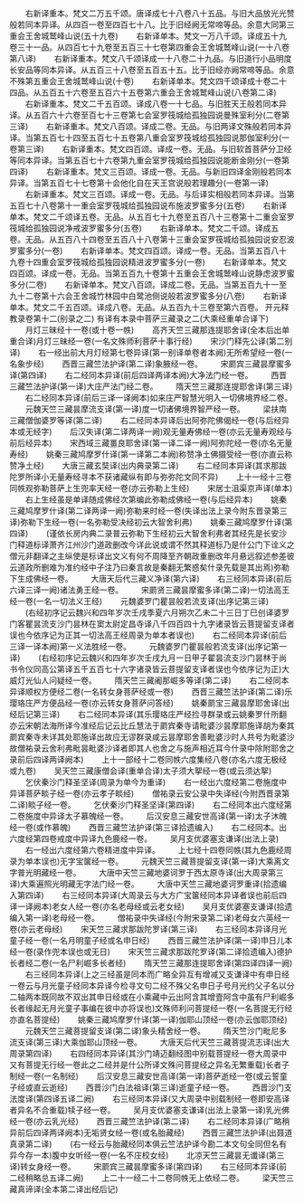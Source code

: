 <!-- { "loadSidebar": true } -->
　　右新译重本。梵文二万五千颂。唐译成七十八卷八十五品。与旧大品放光光赞般若同本异译。从四百一卷至四百七十八。比于旧经阙无常啼等品。余意大同第三重会王舍城鹫峰山说(五十九卷)
　　右新译单本。梵文一万八千颂。译成五十九卷三十一品。从四百七十九卷至五百三十七卷第四重会王舍城鹫峰山说(一十八卷第八译)
　　右新译重本。梵文八千颂译成一十八卷二十九品。与旧道行小品明度长安品等同本异译。从五百三十八卷至五百五十五。比于旧经亦阙常啼等品。余意不殊第五重会王舍城鹫峰山说(十卷)
　　右新译单本。梵文四千颂译成十卷二十四品。从五百五十六卷至五百六十五卷第六重会王舍城鹫峰山说(八卷第二译)
　　右新译重本。梵文二千五百颂。译成八卷一十七品。与旧胜天王般若同本异译。从五百六十六卷至百七十三卷第七会室罗筏城给孤独园说曼殊室利分(二卷第三译)
　　右新译重本。梵文八百颂。译成二卷。无品。与旧两译文殊般若同本异译。当第五百七十四至五百七十五卷第八重会室罗筏城给孤独园说那伽室利分(一卷第三译)
　　右新译重本。梵文四百颂。译成一卷。无品。与旧软首菩萨分卫经等同本异译。当第五百七十六卷第九重会室罗筏城给孤独园说能断金刚分(一卷第四译)
　　右新译重本。梵文三百颂。译成一卷。无品。与新旧四译金刚般若同本异译。当第五百七十七卷第十会他化自在天王宫说般若理趣分(一卷第一译)
　　右新译重本。梵文三百颂。译成一卷。无品。与后译实相般若同本异译。当第五百七十八卷第十一重会室罗筏城给孤独园说布施波罗蜜多分(五卷)
　　右新译单本。梵文二千颂译五卷。无品。从五百七十九卷至五百八十三卷第十二重会室罗筏城给孤独园说净戒波罗蜜多分(五卷)
　　右新译单本。梵文二千颂。译成五卷。无品。从五百八十四卷至五百八十八卷第十三重会室罗筏城给孤独园说安忍波罗蜜多分(一卷)
　　右新译单本。梵文四百颂。译成一卷。无品。当第五百八十九卷十四重会室罗筏城给孤独园说精进波罗蜜多分(一卷)
　　右新译单本。梵文四百颂。译成一卷。无品。当第五百九十卷第十五重会王舍城鹫峰山说静虑波罗蜜多分(二卷)
　　右新译单本。梵文八百颂。译成二卷。无品。当第五百九十一至九十二卷第十六会王舍城竹林园中白鹭池侧说般若波罗蜜多分(八卷)
　　右新译单本。梵文二千五百颂。译成八卷。无品。从五百九十三卷至第六百卷。
开元释教录卷第十二(别录之二)
有译有本录中菩萨三藏录之二(大乘经重单合译下)
　　月灯三昧经十一卷(或十卷一帙)
　　高齐天竺三藏那连提耶舍译(全本后出单重合译)月灯三昧经一卷(一名文殊师利菩萨十事行经)
　　宋沙门释先公译(第二别译)
　　右一经出前大月灯经第七卷异译(第一别译单卷者本阙)无所希望经一卷(一名象步经)
　　西晋三藏竺法护译(第二译)象腋经一卷。
　　宋罽宾三藏昙摩蜜多译(第四译)
　　右二经同本异译(前后四译两译本阙)大净法门经一卷。
　　西晋三藏竺法护译(第一译)大庄严法门经二卷。
　　隋天竺三藏那连提耶舍译(第三译)
　　右二经同本异译(前后三译一译阙本)如来庄严智慧光明入一切佛境界经二卷。
　　元魏天竺三藏昙摩流支译(第一译)度一切诸佛境界智严经一卷。
　　梁扶南三藏僧伽婆罗等译(第二译)
　　右二经同本异译后出阿弥陀佛偈经一卷(与后经异本或无经字)
　　后汉失译(第二译两译一阙)观无量寿佛经一卷(亦云无量寿观经与前后经异本)
　　宋西域三藏畺良耶舍译(第一译二译一阙)阿弥陀经一卷(亦名无量寿经)
　　姚秦三藏鸠摩罗什译(第一译第二本阙)称赞净土佛摄受经一卷(亦直云称赞净土经)
　　大唐三藏玄奘译(出内典录第二译)
　　右二经同本异译(其求那跋陀罗所译小无量寿经寻本不获诸藏纵有即与弥弥陀文同不异)
　　上十一经十三卷同帙观弥勒菩萨上生兜率天经一卷(亦云弥勒上生经)
　　宋居士沮渠京声译(单本)
　　右上生经虽是单译随成佛经次第编此弥勒成佛经一卷(与后经异本)
　　姚秦三藏鸠摩罗什译(第二译两译一阙)弥勒来时经一卷(失译出法上录今附东晋录第三译)弥勒下生经一卷(一名弥勒受决经初云大智舍利弗)
　　姚秦三藏鸠摩罗什译(第四译)
　　(谨依长房内典二录普云弥勒下生经初云大智舍利弗者其经先是长安沙门释道标译萧齐江州沙门道政删改今详此说或谓不然其释道标乃是什公门下诠义之僧元非翻译之主纵使是标译出文义有何不周降至齐朝政重删改年月悬远叙述参差彼云道政所删难为准约经中子注乃曰秦言故是秦翻无繁惑矣什录先载是其出焉)弥勒下生成佛经一卷。
　　大唐天后代三藏义净译(第六译)
　　右三经同本异译(前后六译三译一阙)诸法勇王经一卷。
　　宋罽贤三藏昙摩蜜多译(第二译)一切法高王经一卷(一名一切法义王经)
　　元魏婆罗门瞿昙般若流支译(出序记第三译)
　　(右经初序记云魏兴和四年岁次壬戌季夏六月朔次乙未二十三日丁巳创译婆罗门客瞿昙流支沙门昙林在窦太尉定昌寺译八千四百四十九字诸录皆云菩提留支译者误也今依序记为正其一切法高王经周录为单本者误也)
　　右二经同本异译(前后三译一译本阙)第一义法胜经一卷。
　　元魏婆罗门瞿昙般若流支译(出序记第一译)
　　(右经初序记云魏兴和四年岁次壬戌九月一日甲子翟昙流支沙门昙林于尚书令仪同高公第译五千五百七十六字诸录皆云菩提留支译者误也今依序记为正)大威灯光仙人问疑经一卷。
　　隋天竺三藏阇那崛多等译(第二译)
　　右二经同本异译顺权方便经二卷(一名转女身菩萨经或一卷)
　　西晋三藏竺法护译(第二译)乐璎珞庄严方便品经一卷(亦云转女身菩萨问答经)
　　姚秦罽宝三藏昙摩耶舍译(出经后记第三译)
　　右二经同本异译(其乐璎珞庄严经捡寻群录或云姚秦罗什所翻亦云宋朝法海所译今准经后记云比丘慧法于罽宾秦寺请毗婆沙昙摩耶施译胡为秦其罽宾秦寺未详其处耶施译出故应无谬群录咸云昙摩耶舍善毗婆沙时人共号为毗婆沙故僧祐录云舍利弗毗昙毗婆沙译者即其人也舍之与施声相近耳今什录中除附耶舍之录前后四译两译阙本)
　　上十一部经十二卷同帙六度集经八卷(亦名六度无极经或九卷)
　　吴天竺三藏康僧会译(重单合译)太子须大挐经一卷(或云须达挐)
　　乞伏秦沙门释圣坚译(周录为单今为重译)
　　右一经出六度经第二卷施度中异译菩萨睒子经一卷(亦云孝子睒经)
　　僧祐录云安公录中失译经(今附西晋录第二译)睒子经一卷。
　　乞伏秦沙门释圣坚译(第四译)
　　右二经同本出六度经第二卷施度中异译太子慕魄经一卷。
　　后汉安息三藏安世高译(第一译)太子沐魄经一卷(或作慕魄)
　　西晋三藏竺法护译(第三译拾遗编入)
　　右二经同本。出六度经第四卷戒度中异译九色鹿经一卷。
　　吴月支优婆塞支谦译(出法上录)
　　右一经出六度经第六卷精进度中异译。
　　上七经十四卷同帙(其九色鹿经周录为单本误也)无字宝箧经一卷。
　　元魏天竺三藏菩提留支译(第一译)大乘离文字普光明藏经一卷。
　　大唐中天竺三藏地婆诃罗于西太原寺译(出大周录第三译)大乘遍照光明藏无字法门经一卷。
　　大唐中天竺三藏地婆诃罗重译(拾遗编入第四译)
　　右三经同本异译(大周录云与大方广宝箧经同本异译者误也前后四译一译阙本)老女人经一卷(亦名老母经或云老女经)
　　吴月支优婆塞支谦译(拾遗编入第一译)老母经一卷。
　　僧祐录中失译经(今附宋录第二译)老母女六英经一卷(亦云老母经)
　　宋天竺三藏求那跋陀罗译(第三译)
　　右三经同本异译月光童子经一卷(一名月明童子经或名申日经)
　　西晋三藏竺法护译(第一译)申日儿本经一卷(录作兜本误也或无日)
　　宋天竺三藏求那跋陀罗译(第二译拾遗编入)德护长者经二卷(一名尸利崛多长者经)
　　隋天竺三藏那连提耶舍译(第四译四译一阙)
　　右三经同本异译(上之三经虽是同本而广略全异互有增减又支谦译中有申日经一卷云与月光童子经同本异译今检寻文句二经不殊父名申日子号月光约父子名以分二轴两本既同故不双出其申日经或在小乘藏中云出阿含其增壹阿含中虽有尸利崛多长者缘起无月光童子事编在彼中亦将误也)文殊师利问菩提经一卷(一名菩提无行经亦直名菩提经)
　　姚秦三藏鸠摩罗什译(第一译)伽耶山顶经一卷(亦云伽耶顶经)
　　元魏天竺三藏菩提留支译(第二译)象头精舍经一卷。
　　隋天竺沙门毗尼多流支译(第三译)大乘伽耶山顶经一卷。
　　大唐天后代天竺三藏菩提流志译(出大周录第四译)
　　右四经同本异译(其沙门靖迈翻经图中别载菩提经一卷大周录中又有菩提无行经一卷此之二经并是什公所译文殊问菩提经之异名无繁重载)长者子制经一卷(一名制经)
　　后汉安息三藏安世高译(第一译)菩萨逝经一卷(或云誓童子经或直云逝经)
　　西晋沙门白法祖译(第三译)逝童子经一卷。
　　西晋沙门支法度译(第四译五译二阙)
　　右三经同本异译(又大周录中别载制经一卷即安高译者异名不合重载)犊子经一卷。
　　吴月支优婆塞支谦译(出法上录第一译)乳光佛经一卷(亦云乳光经)
　　西晋三藏竺法护译(第二译)
　　右二经同本异译(广略稍异前后四译两译阙本)无垢贤女经一卷(或名胎藏经)
　　西晋三藏竺法护译(出聂道真录第二译)
　　(右一经云与胎藏经同本俱云竺法护译今勘二本文句全同但名有异今存一本)腹中女听经一卷(一名不庄校女经)
　　北凉天竺三藏昙无谶译(第三译)转女身经一卷。
　　宋罽宾三藏昙摩蜜多译(第四译)
　　右三经同本异译(前二经稍略总五译二阙)
　　上二十一经二十二卷同帙无上依经二卷。
　　梁天竺三藏真谛译(全本第二译出经后记)
